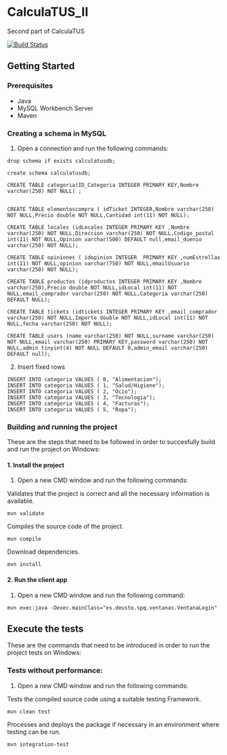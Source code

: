 # CalculaTUS_II
Second part of CalculaTUS

[![Build Status](https://travis-ci.com/PirisCaballero/CalculaTUS_II.svg?branch=master)](https://travis-ci.com/PirisCaballero/CalculaTUS_II)

## Getting Started
### Prerequisites
* Java 
* MySQL Workbench Server
* Maven

### Creating a schema in MySQL
1. Open a connection and run the following commands:
```
drop schema if exists calculatusdb;

create schema calculatusdb;

CREATE TABLE categoria(ID_Categoria INTEGER PRIMARY KEY,Nombre varchar(250) NOT NULL) ;


CREATE TABLE elementoscompra ( idTicket INTEGER,Nombre varchar(250) NOT NULL,Precio double NOT NULL,Cantidad int(11) NOT NULL);

CREATE TABLE locales (idLocales INTEGER PRIMARY KEY ,Nombre varchar(250) NOT NULL,Direccion varchar(250) NOT NULL,Codigo_postal int(11) NOT NULL,Opinion varchar(500) DEFAULT null,email_duenio varchar(250) NOT NULL);

CREATE TABLE opiniones ( idopinion INTEGER  PRIMARY KEY ,numEstrellas int(11) NOT NULL,opinion varchar(750) NOT NULL,emailUsuario varchar(250) NOT NULL);

CREATE TABLE productos (idproductos INTEGER PRIMARY KEY ,Nombre varchar(250),Precio double NOT NULL,idLocal int(11) NOT NULL,email_comprador varchar(250) NOT NULL,Categoria varchar(250) DEFAULT NULL);

CREATE TABLE tickets (idtickets INTEGER PRIMARY KEY ,email_comprador varchar(250) NOT NULL,Importe double NOT NULL,idLocal int(11) NOT NULL,fecha varchar(250) NOT NULL);

CREATE TABLE users (name varchar(250) NOT NULL,surname varchar(250) NOT NULL,email varchar(250) PRIMARY KEY,password varchar(250) NOT NULL,admin tinyint(4) NOT NULL DEFAULT 0,admin_email varchar(250) DEFAULT null);

```
2. Insert fixed rows
```
INSERT INTO categoria VALUES ( 0, "Alimentacion");
INSERT INTO categoria VALUES ( 1, "Salud/Higiene");
INSERT INTO categoria VALUES ( 2, "Ocio");
INSERT INTO categoria VALUES ( 3, "Tecnologia");
INSERT INTO categoria VALUES ( 4, "Facturas");
INSERT INTO categoria VALUES ( 5, "Ropa");
```

### Building and running the project
These are the steps that need to be followed in order to succesfully build and run the project on Windows:

#### 1. Install the project
1. Open a new CMD window and run the following commands:

Validates that the project is correct and all the necessary information is available.
```
mvn validate
```
Compiles the source code of the project.
```
mvn compile
```
Download dependencies.
```
mvn install
```

#### 2.  Run the client app
1. Open a new CMD window and run the following command:
```
mvn exec:java -Dexec.mainClass="es.deusto.spq.ventanas.VentanaLogin"
```
## Execute the tests
These are the commands that need to be introduced in order to run the project tests on Windows:
###  Tests without performance:
1. Open a new CMD window and run the following commands:

Tests the compiled source code using a suitable testing Framework.
```
mvn clean test
```
Processes and deploys the package if necessary in an environment where testing can be run.
```
mvn integration-test
```
